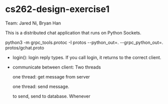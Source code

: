 # cs262-design-exercise1

Team: Jared Ni, Bryan Han

This is a distributed chat application that runs on Python Sockets. 


python3 -m grpc_tools.protoc -I protos --python_out=. --grpc_python_out=. protos/gchat.proto



- login(): login reply types. If you call login, it returns to the correct client. 

- communicate between client: 
    Two threads

    one thread: get message from server

    one thread: send message. 

    to send, send to database. Whenever 